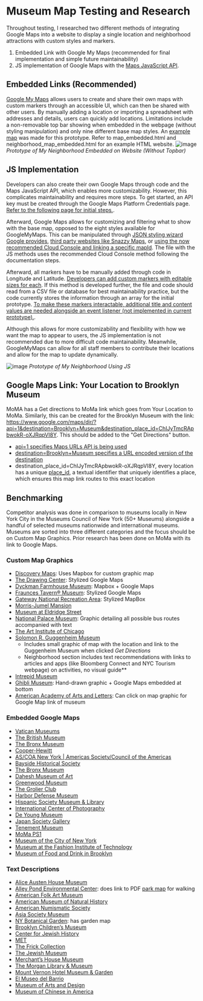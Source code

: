 # Museum Map Testing and Research 

Throughout testing, I researched two different methods of integrating Google Maps into a website to display a single location and neighborhood attractions with custom styles and markers. 

1. Embedded Link with Google My Maps (recommended for final implementation and simple future maintainability)
2. JS implementation of Google Maps with the [Maps JavaScript API](https://developers.google.com/maps/documentation/javascript).

## Embedded Links (Recommended)
[Google My Maps](https://www.google.com/maps/d/u/0/) allows users to create and share their own maps with custom markers through an accessible UI, which can then be shared with other users. By manually adding a location or importing a spreadsheet with addresses and details, users can quickly add locations. Limitations include a non-removable top bar showing when embedded in the webpage (without styling manipulation) and only nine different base map styles. An [example map](https://www.google.com/maps/d/u/0/edit?mid=1PEsvvV5_N5PIceTYL67phHOrUpzbjzM&usp=sharing) was made for this prototype. Refer to map_embedded.html and neighborhood_map_embedded.html for an example HTML website.
![image](https://drive.google.com/uc?id=1VOOdSIpr7TB5XEGQTqzOy7ZeSk63PHfT)
*Prototype of My Neighborhood Embedded on Website (Without Topbar)*

## JS Implementation
Developers can also create their own Google Maps through code and the Maps JavaScript API, which enables more customizability. However, this complicates maintainability and requires more steps. To get started, an API key must be created through the Google Maps Platform Credentials page. [Refer to the following page for initial steps.](https://developers.google.com/maps/documentation/embed/quickstart#api-key).

Afterward, Google Maps allows for customizing and filtering what to show with the base map, opposed to the eight styles available for GoogleMyMaps. This can be manipulated through [JSON styling wizard Google provides](https://mapstyle.withgoogle.com/), [third party websites like Snazzy Maps](https://snazzymaps.com/explore), or [using the now recommended Cloud Console and linking a specific mapId](https://developers.google.com/maps/documentation/maps-static/cloud-customization). The file with the JS methods uses the recommended Cloud Console method following the documentation steps. 

Afterward, all markers have to be manually added through code in Longitude and Latitude. [Developers can add custom markers with editable sizes for each](https://developers.google.com/maps/documentation/javascript/custom-markers). If this method is developed further, the file and code should read from a CSV file or database for best maintainability practice, but the code currently stores the information through an array for the initial prototype. [To make these markers interactable, additional title and content values are needed alongside an event listener (not implemented in current prototype).](https://developers.google.com/maps/documentation/javascript/advanced-markers/accessible-markers).

Although this allows for more customizability and flexibility with how we want the map to appear to users, the JS implementation is not recommended due to more difficult code maintainability. Meanwhile, GoogleMyMaps can allow for all staff members to contribute their locations and allow for the map to update dynamically.

![image](https://drive.google.com/uc?id=18qv1d_PIj7yDi4rLzVvJpmVTB1GPMOtx)
*Prototype of My Neighborhood Using JS*

## Google Maps Link: Your Location to Brooklyn Museum
MoMA has a Get directions to MoMa link which goes from Your Location to MoMa. Similarly, this can be created for the Brooklyn Museum with the link: https://www.google.com/maps/dir/?api=1&destination=Brooklyn+Museum&destination_place_id=ChIJyTmcRApbwokR-oXJRqpVI8Y. This should be added to the "Get Directions" button.

- [api=1 specifies Maps URLs API is being used](https://developers.google.com/maps/documentation/urls/get-started)
- [destination=Brooklyn+Museum specifies a URL encoded version of the destination](https://developers.google.com/maps/documentation/urls/get-started#parameters)
- destination_place_id=ChIJyTmcRApbwokR-oXJRqpVI8Y, every location has a unique [place_id](https://developers.google.com/maps/documentation/places/web-service/place-id), a textual identifier that uniquely identifies a place, which ensures this map link routes to this exact location

## Benchmarking
Competitor analysis was done in comparison to museums locally in New York City in the Museums Council of New York (50+ Museums) alongside a handful of selected museums nationwide and international museums. Museums are sorted into three different categories and the focus should be on Custom Map Graphics. Prior research has been done on MoMa with its link to Google Maps. 
  
### Custom Map Graphics
- [Discovery Maps](https://discoverymap.com/princeton-nj): Uses Mapbox for custom graphic map
- [The Drawing Center](https://drawingcenter.org/visit): Stylized Google Maps
- [Dyckman Farmhouse Museum](https://dyckmanfarmhouse.org/visit/hours-directions/): Mapbox + Google Maps
- [Fraunces Tavern® Museum](https://www.frauncestavernmuseum.org/admissions): Stylized Google Maps
- [Gateway National Recreation Area](https://www.nps.gov/gate/planyourvisit/maps.htm): Stylized MapBox
- [Morris-Jumel Mansion](https://morrisjumel.org/visit/)
- [Museum at Eldridge Street](https://www.eldridgestreet.org/visit)
- [National Palace Museum](https://www.npm.gov.tw/Articles.aspx?sno=03009216&l=2): Graphic detailing all possible bus routes accompanied with text
- [The Art Institute of Chicago](https://www.artic.edu/visit)   
- [Solomon R. Guggenheim Museum](https://www.guggenheim.org/plan-your-visit/ideas-for-your-visit)
    - Includes small graphic of map with the location and link to the Guggenheim Museum when clicked *Get Directions*
    - Neighborhood section includes text recommendations with links to articles and apps (like Bloomberg Connect and NYC Tourism webpage) on activities, no visual guide**
- [Intrepid Museum](https://intrepidmuseum.org/plan-your-visit/visitor-information)
- [Ghibli Museum](https://ghibli-park.jp/en/directions/): Hand-drawn graphic + Google Maps embedded at bottom
- [American Academy of Arts and Letters](https://www.artsandletters.org/visit): Can click on map graphic for Google Map link of museum

### Embedded Google Maps
- [Vatican Museums](https://www.museivaticani.va/content/museivaticani/en/info/come-raggiungerci.html)
- [The British Museum](https://www.britishmuseum.org/visit#getting-here)
- [The Bronx Museum](https://bronxmuseum.org/visit/)
- [Cooper-Hewitt](https://www.cooperhewitt.org/visit/getting-here/)
- [AS/COA New York | Americas Society/Council of the Americas](https://www.as-coa.org/art)
- [Bayside Historical Society](https://www.baysidehistorical.org/visit-us)
- [The Bronx Museum](https://bronxmuseum.org/visit/)
- [Dahesh Museum of Art](https://www.daheshmuseum.org/visit/)
- [Greenwood Museum](https://www.green-wood.com/visit/)
- [The Grolier Club](https://www.grolierclub.org/Default.aspx?p=DynamicModule&pageid=384820&ssid=322441&vnf=1)
- [Harbor Defense Museum](https://history.army.mil/museums/IMCOM/fortHamilton/index.html#visit)
- [Hispanic Society Museum & Library](https://hispanicsociety.org/visit/visitor-information/)
- [International Center of Photography](https://www.icp.org/visit)
- [De Young Museum](https://www.famsf.org/visit/getting-to-the-de-young)
- [Japan Society Gallery](https://japansociety.org/about/visit-us/)
- [Tenement Museum](https://www.tenement.org/plan-a-visit/)
- [MoMa PS1](https://www.momaps1.org/visit)
- [Museum of the City of New York](https://www.mcny.org/visit)
- [Museum at the Fashion Institute of Technology](https://www.fitnyc.edu/museum/visit/index.php)
- [Museum of Food and Drink in Brooklyn](https://www.mofad.org/location)

### Text Descriptions
- [Alice Austen House Museum](https://aliceausten.org/planyourvisit/)
- [Alley Pond Environmental Center](https://www.alleypond.org/your-visit.html): does link to PDF [park map](https://www.alleypond.org/uploads/1/2/8/3/128396335/alley-pond-park-trail-guide__57d311db0b919_1.pdf) for walking
- [American Folk Art Museum](https://folkartmuseum.org/news/visitor-guidelines/)
- [American Museum of Natural History](https://www.amnh.org/plan-your-visit)
- [American Numismatic Society](https://www.google.com/search?q=the+american+numismatic+society+visit&sca_esv=ee550f040f73c7f6&sca_upv=1&sxsrf=ADLYWIKi_GZmPorZDh_0SZyOPvjYGcnOzA%3A1718130527241&ei=X5doZvy4Du2hptQPs8SKqAQ&ved=0ahUKEwi85IP-ltSGAxXtkIkEHTOiAkUQ4dUDCBA&uact=5&oq=the+american+numismatic+society+visit&gs_lp=Egxnd3Mtd2l6LXNlcnAiJXRoZSBhbWVyaWNhbiBudW1pc21hdGljIHNvY2lldHkgdmlzaXQyBRAhGKABMgUQIRigATIFECEYoAEyBRAhGKABSLMGUERYrwVwAXgBkAEAmAF7oAGdBKoBAzQuMrgBA8gBAPgBAZgCB6ACrwTCAgoQABiwAxjWBBhHwgINEAAYsAMY1gQYRxjJA8ICDhAAGIAEGLADGJIDGIoFwgIFEAAYgATCAgYQABgWGB7CAgsQABiABBiGAxiKBcICCBAAGIAEGKIEwgIFECEYqwLCAgUQIRifBZgDAIgGAZAGCZIHAzUuMqAH5CA&sclient=gws-wiz-serp)
- [Asia Society Museum](https://asiasociety.org/new-york/plan-your-visit)
- [NY Botanical Garden](https://www.nybg.org/visit/): has garden map
- [Brooklyn Children’s Museum](https://www.brooklynkids.org/visit/)
- [Center for Jewish History](https://www.cjh.org/visit/plan-your-visit)
- [MET](https://www.metmuseum.org/plan-your-visit)
- [The Frick Collection](https://www.frick.org/visit)
- [The Jewish Museum](https://thejewishmuseum.org/visit)
- [Merchant’s House Museum](https://merchantshouse.org/visit/)
- [The Morgan Library & Museum](https://www.themorgan.org/visit)
- [Mount Vernon Hotel Museum & Garden](https://mvhm.org/visit/)
- [El Museo del Barrio](https://www.elmuseo.org/plan-your-visit/)
- [Museum of Arts and Design](https://madmuseum.org/visit)
- [Museum of Chinese in America](https://www.mocanyc.org/visit/museum-virtual-tour/)
